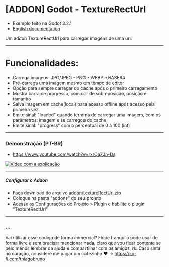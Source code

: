 # [ADDON] Godot - TextureRectUrl

- Exemplo feito na Godot 3.2.1
- [English documentation](README.md)

Um addon TextureRectUrl para carregar imagens de uma url:

----------

# Funcionalidades:
- Carrega imagens: JPG/JPEG - PNG - WEBP e BASE64
- Pré-carrega uma imagem mesmo em tempo de editor
- Opção para sempre carregar do cache após o primeiro carregamento
- Mostra barra de progresso, com cor de sobreposição, posição e tamanho
- Salva imagem em cache(local) para acesso offline após acesso pela primeira vez
- Emite sinal: "loaded" quando termina de carregar uma imagem, com os parâmetros: imagem e se carregou do cache
- Emite sinal: "progress" com o percentual de 0 à 100 (int)

----------

### Demonstração (PT-BR)
- https://www.youtube.com/watch?v=rxrOaZJn-Ds

[![Video com a explicação](https://img.youtube.com/vi/rxrOaZJn-Ds/0.jpg)](https://www.youtube.com/watch?v=rxrOaZJn-Ds)


----------

##### Configurar o Addon
- Faça download do arquivo [addon/textureRectUrl.zip](addon/textureRectUrl.zip)
- Coloque na pasta "addons" do seu projeto
- Acesse as Configurações do Projeto > Plugin e habilite o plugin "TextureRectUrl"

----------

### ...
Vai utilizar esse código de forma comercial? Fique tranquilo pode usar de forma livre e sem precisar mencionar nada, claro que vou ficar contente se pelo menos lembrar da ajuda e compartilhar com os amigos, rs. Caso sinta no coração, considere me pagar um cafezinho :heart: -> https://ko-fi.com/thiagobruno

